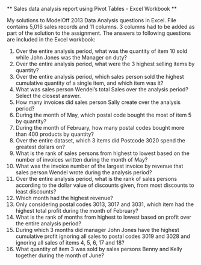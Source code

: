 ** Sales data analysis report using Pivot Tables - Excel Workbook **

My solutions to ModelOff 2013 Data Analysis questions in Excel. File contains 5,016 sales records and 11 columns. 3 columns had to be added as part of the solution to the assignment. The answers to following questions are included in the Excel workbook:

1. Over the entire analysis period, what was the quantity of item 10 sold while John Jones was the Manager on duty?
2. Over the entire analysis period, what were the 3 highest selling items by quantity?
3. Over the entire analysis period, which sales person sold the highest cumulative quantity of a single item, and which item was it?
4. What was sales person Wendel’s total Sales over the analysis period? Select the closest answer.
5. How many invoices did sales person Sally create over the analysis period?
6. During the month of May, which postal code bought the most of item 5 by quantity?
7. During the month of February, how many postal codes bought more than 400 products by quantity?
8. Over the entire dataset, which 3 items did Postcode 3020 spend the greatest dollars on?
9. What is the rank of sales persons from highest to lowest based on the number of invoices written during the month of May?
10. What was the invoice number of the largest invoice by revenue that sales person Wendel wrote during the analysis period?
11. Over the entire analysis period, what is the rank of sales persons according to the dollar value of discounts given, from most discounts to least discounts?
12. Which month had the highest revenue?
13. Only considering postal codes 3013, 3017 and 3031, which item had the highest total profit during the month of February?
14. What is the rank of months from highest to lowest based on profit over the entire analysis period?
15. During which 3 months did manager John Jones have the highest cumulative profit ignoring all sales to postal codes 3019 and 3028 and ignoring all sales of items 4, 5, 6, 17 and 18?
16. What quantity of item 3 was sold by sales persons Benny and Kelly together during the month of June?
